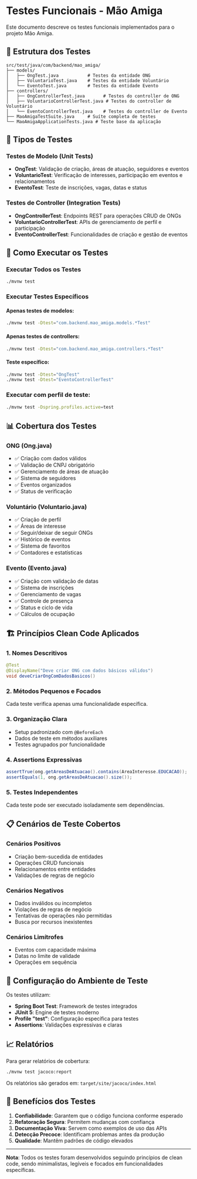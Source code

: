 # Testes Funcionais - Mão Amiga

Este documento descreve os testes funcionais implementados para o projeto Mão Amiga.

## 📁 Estrutura dos Testes

```
src/test/java/com/backend/mao_amiga/
├── models/
│   ├── OngTest.java           # Testes da entidade ONG
│   ├── VoluntarioTest.java    # Testes da entidade Voluntário
│   └── EventoTest.java        # Testes da entidade Evento
├── controllers/
│   ├── OngControllerTest.java       # Testes do controller de ONG
│   ├── VoluntarioControllerTest.java # Testes do controller de Voluntário
│   └── EventoControllerTest.java    # Testes do controller de Evento
├── MaoAmigaTestSuite.java     # Suíte completa de testes
└── MaoAmigaApplicationTests.java # Teste base da aplicação
```

## 🧪 Tipos de Testes

### Testes de Modelo (Unit Tests)
- **OngTest**: Validação de criação, áreas de atuação, seguidores e eventos
- **VoluntarioTest**: Verificação de interesses, participação em eventos e relacionamentos
- **EventoTest**: Teste de inscrições, vagas, datas e status

### Testes de Controller (Integration Tests)
- **OngControllerTest**: Endpoints REST para operações CRUD de ONGs
- **VoluntarioControllerTest**: APIs de gerenciamento de perfil e participação
- **EventoControllerTest**: Funcionalidades de criação e gestão de eventos

## 🚀 Como Executar os Testes

### Executar Todos os Testes
```bash
./mvnw test
```

### Executar Testes Específicos

#### Apenas testes de modelos:
```bash
./mvnw test -Dtest="com.backend.mao_amiga.models.*Test"
```

#### Apenas testes de controllers:
```bash
./mvnw test -Dtest="com.backend.mao_amiga.controllers.*Test"
```

#### Teste específico:
```bash
./mvnw test -Dtest="OngTest"
./mvnw test -Dtest="EventoControllerTest"
```

### Executar com perfil de teste:
```bash
./mvnw test -Dspring.profiles.active=test
```

## 📊 Cobertura dos Testes

### ONG (Ong.java)
- ✅ Criação com dados válidos
- ✅ Validação de CNPJ obrigatório
- ✅ Gerenciamento de áreas de atuação
- ✅ Sistema de seguidores
- ✅ Eventos organizados
- ✅ Status de verificação

### Voluntário (Voluntario.java)
- ✅ Criação de perfil
- ✅ Áreas de interesse
- ✅ Seguir/deixar de seguir ONGs
- ✅ Histórico de eventos
- ✅ Sistema de favoritos
- ✅ Contadores e estatísticas

### Evento (Evento.java)
- ✅ Criação com validação de datas
- ✅ Sistema de inscrições
- ✅ Gerenciamento de vagas
- ✅ Controle de presença
- ✅ Status e ciclo de vida
- ✅ Cálculos de ocupação

## 🏗️ Princípios Clean Code Aplicados

### 1. **Nomes Descritivos**
```java
@Test
@DisplayName("Deve criar ONG com dados básicos válidos")
void deveCriarOngComDadosBasicos()
```

### 2. **Métodos Pequenos e Focados**
Cada teste verifica apenas uma funcionalidade específica.

### 3. **Organização Clara**
- Setup padronizado com `@BeforeEach`
- Dados de teste em métodos auxiliares
- Testes agrupados por funcionalidade

### 4. **Assertions Expressivas**
```java
assertTrue(ong.getAreasDeAtuacao().contains(AreaInteresse.EDUCACAO));
assertEquals(1, ong.getAreasDeAtuacao().size());
```

### 5. **Testes Independentes**
Cada teste pode ser executado isoladamente sem dependências.

## 📋 Cenários de Teste Cobertos

### Cenários Positivos
- Criação bem-sucedida de entidades
- Operações CRUD funcionais
- Relacionamentos entre entidades
- Validações de regras de negócio

### Cenários Negativos
- Dados inválidos ou incompletos
- Violações de regras de negócio
- Tentativas de operações não permitidas
- Busca por recursos inexistentes

### Cenários Limítrofes
- Eventos com capacidade máxima
- Datas no limite de validade
- Operações em sequência

## 🔧 Configuração do Ambiente de Teste

Os testes utilizam:
- **Spring Boot Test**: Framework de testes integrados
- **JUnit 5**: Engine de testes moderno
- **Profile "test"**: Configuração específica para testes
- **Assertions**: Validações expressivas e claras

## 📈 Relatórios

Para gerar relatórios de cobertura:
```bash
./mvnw test jacoco:report
```

Os relatórios são gerados em: `target/site/jacoco/index.html`

## 🎯 Benefícios dos Testes

1. **Confiabilidade**: Garantem que o código funciona conforme esperado
2. **Refatoração Segura**: Permitem mudanças com confiança
3. **Documentação Viva**: Servem como exemplos de uso das APIs
4. **Detecção Precoce**: Identificam problemas antes da produção
5. **Qualidade**: Mantêm padrões de código elevados

---

**Nota**: Todos os testes foram desenvolvidos seguindo princípios de clean code, sendo minimalistas, legíveis e focados em funcionalidades específicas.
